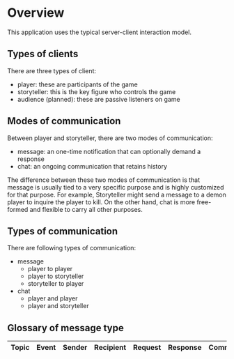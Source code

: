 # Overview

This application uses the typical server-client interaction model.

## Types of clients

There are three types of client:

- player: these are participants of the game
- storyteller: this is the key figure who controls the game
- audience (planned): these are passive listeners on game

## Modes of communication

Between player and storyteller, there are two modes of communication:

- message: an one-time notification that can optionally demand a response
- chat: an ongoing communication that retains history

The difference between these two modes of communication is that message is usually tied to a very specific purpose and is highly customized for that purpose. For example, Storyteller might send a message to a demon player to inquire the player to kill. On the other hand, chat is more free-formed and flexible to carry all other purposes.

## Types of communication

There are following types of communication:

- message
  - player to player
  - player to storyteller
  - storyteller to player
- chat
  - player and player
  - player and storyteller

## Glossary of message type

| Topic | Event | Sender | Recipient | Request | Response | Comments |
| ----- | ----- | ------ | --------- | ------- | -------- | -------- |
